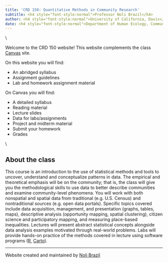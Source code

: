 ```yaml
---
title: 'CRD 150: Quantitative Methods in Community Research'
subtitle: <h4 style="font-style:normal">Professor Noli Brazil</h4>
author: <h4 style="font-style:normal">University of California, Davis</h4>
date: <h4 style="font-style:normal">Department of Human Ecology, Community and Regional Development</h4>
---
```


<style>
p.comment {
background-color: #DBDBDB;
padding: 10px;
border: 1px solid black;
margin-left: 25px;
border-radius: 5px;
font-style: italic;
}

</style>



\

Welcome to the CRD 150 website!  This website complements the class [Canvas](https://login.canvas.ucdavis.edu/) site.  

On this website you will find:

* An abridged syllabus
* Assignment guidelines 
* Lab and homework assignment material

On Canvas you will find:

* A detailed syllabus
* Reading material
* Lecture slides
* Data for labs/assignments
* Project and midterm material
* Submit your homework
* Grades

\


## About the class

This course is an introduction to the use of statistical methods and tools to uncover, understand and conceptualize patterns in data.  The empirical and theoretical emphasis will be on the community; that is, the class will give you the methodological skills to use data to better describe communities and examine community-level phenomena.  You will work with both nonspatial and spatial data from traditional (e.g. U.S. Census) and nontraditional sources (e.g. open data portals).  Specific topics covered include data acquisition, management, and presentation (graphs, tables, maps), descriptive analysis (opportunity mapping, spatial clustering), citizen science and participatory mapping, and measuring place-based inequalities.  Lectures will present abstract statistical concepts alongside data analysis examples motivated through real-world problems.  Labs will provide hands-on practice of the methods covered in lecture using software programs ([R](https://www.r-project.org/), [Carto](https://carto.com/)). 


***

Website created and maintained by [Noli Brazil](https://nbrazil.faculty.ucdavis.edu/)
